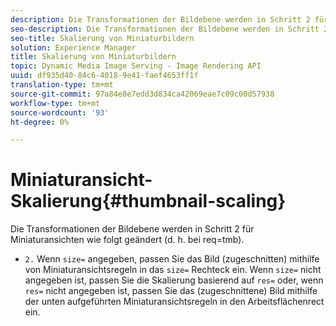 ```yaml
---
description: Die Transformationen der Bildebene werden in Schritt 2 für Miniaturansichten wie folgt geändert (d. h. bei req=tmb).
seo-description: Die Transformationen der Bildebene werden in Schritt 2 für Miniaturansichten wie folgt geändert (d. h. bei req=tmb).
seo-title: Skalierung von Miniaturbildern
solution: Experience Manager
title: Skalierung von Miniaturbildern
topic: Dynamic Media Image Serving - Image Rendering API
uuid: df935d40-84c6-4018-9e41-faef4653ff1f
translation-type: tm+mt
source-git-commit: 97a84e8e7edd3d834ca42069eae7c09c00d57938
workflow-type: tm+mt
source-wordcount: '93'
ht-degree: 0%

---
```



# Miniaturansicht-Skalierung{#thumbnail-scaling}

Die Transformationen der Bildebene werden in Schritt 2 für Miniaturansichten wie folgt geändert (d. h. bei req=tmb).

* `2.` Wenn  `size=` angegeben, passen Sie das Bild (zugeschnitten) mithilfe von Miniaturansichtsregeln in das  `size=` Rechteck ein. Wenn `size=` nicht angegeben ist, passen Sie die Skalierung basierend auf `res=` oder, wenn `res=` nicht angegeben ist, passen Sie das (zugeschnittene) Bild mithilfe der unten aufgeführten Miniaturansichtsregeln in den Arbeitsflächenrect ein.

